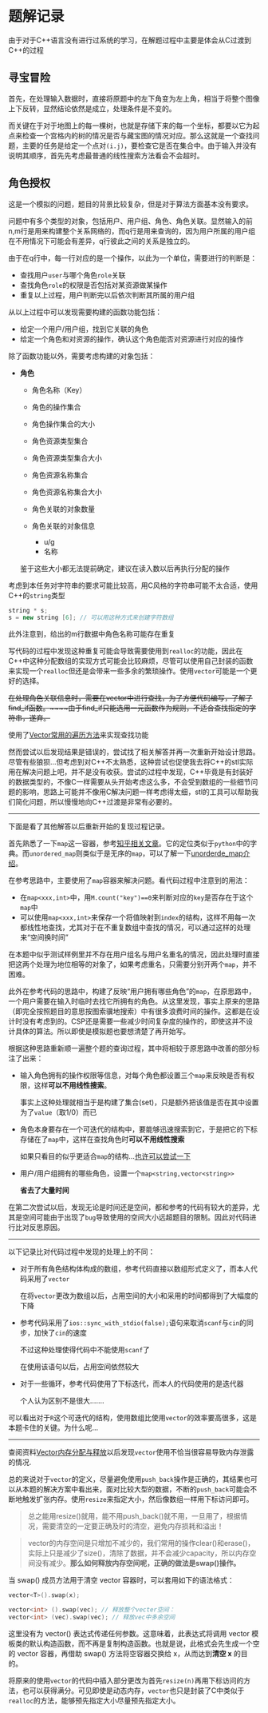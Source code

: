 # 题解记录

由于对于C++语言没有进行过系统的学习，在解题过程中主要是体会从C过渡到C++的过程

## 寻宝冒险

首先，在处理输入数据时，直接将原题中的左下角变为左上角，相当于将整个图像上下反转，显然结论依然是成立，处理条件是不变的。

而关键在于对于地图上的每一棵树，也就是存储下来的每一个坐标，都要以它为起点来检查一个宫格内的树的情况是否与藏宝图的情况对应。那么这就是一个查找问题，主要的任务是给定一个点对`(i.j)`，要检查它是否在集合中。由于输入并没有说明其顺序，首先先考虑最普通的线性搜索方法看会不会超时。

## 角色授权

这是一个模拟的问题，题目的背景比较复杂，但是对于算法方面基本没有要求。

问题中有多个类型的对象，包括用户、用户组、角色、角色关联。显然输入的前n,m行是用来构建整个关系网络的，而q行是用来查询的，因为用户所属的用户组在不用情况下可能会有差异，q行彼此之间的关系是独立的。

由于在q行中，每一行对应的是一个操作，以此为一个单位，需要进行的判断是：

* 查找用户`user`与哪个角色`role`关联
* 查找角色`role`的权限是否包括对某资源做某操作
* 重复以上过程，用户判断完以后依次判断其所属的用户组

从以上过程中可以发现需要构建的函数功能包括：

* 给定一个用户/用户组，找到它关联的角色
* 给定一个角色和对资源的操作，确认这个角色能否对资源进行对应的操作

除了函数功能以外，需要考虑构建的对象包括：

* **角色**

  * 角色名称（Key）
  * 角色的操作集合
  * 角色操作集合的大小
  * 角色资源类型集合
  * 角色资源类型集合大小
  * 角色资源名称集合
  * 角色资源名称集合大小
  * 角色关联的对象数量
  * 角色关联的对象信息

    * u/g
    * 名称

  鉴于这些大小都无法提前确定，建议在读入数以后再执行分配的操作

考虑到本任务对字符串的要求可能比较高，用C风格的字符串可能不太合适，使用C++的`string`类型

```cpp
string * s;
s = new string [6]; // 可以用这种方式来创建字符数组
```

此外注意到，给出的m行数据中角色名称可能存在重复

写代码的过程中发现这种重复可能会导致需要使用到`realloc`的功能，因此在C++中这种分配数组的实现方式可能会比较麻烦，尽管可以使用自己封装的函数来实现一个`realloc`但还是会带来一些多余的繁琐操作。使用`vector`可能是一个更好的选择。

~~在处理角色关联信息时，需要在vector中进行查找，为了方便代码编写，了解了find_if函数。~~~~由于find_if只能选用一元函数作为规则，不适合查找指定的字符串，遂弃。~~

使用了[Vector常用的遍历方法](https://blog.csdn.net/hw140701/article/details/78833486)来实现查找功能

然而尝试以后发现结果是错误的，尝试找了相关解答并再一次重新开始设计思路。尽管有些狼狈...但考虑到对C++不太熟悉，这种尝试也促使我去将C++的stl实际用在解决问题上吧，并不是没有收获。尝试的过程中发现，C++毕竟是有封装好的数据类型的，不像C一样需要从头开始考虑这么多，不会受到数组的一些细节问题的影响，思路上可能并不像用C解决问题一样考虑得太细，stl的工具可以帮助我们简化问题，所以慢慢地向C++过渡是非常有必要的。

---

下面是看了其他解答以后重新开始的复现过程记录。

首先熟悉了一下`map`这一容器，参考[知乎相关文章](https://zhuanlan.zhihu.com/p/127860466 "C++中map的用法总结")。它的定位类似于`python`中的字典。而`unordered_map`则类似于是无序的`map`，可以了解一下[unorderde_map介绍](http://c.biancheng.net/view/7231.html)。

在参考思路中，主要使用了`map`容器来解决问题。看代码过程中注意到的用法：

* 在`map<xxx,int>`中，用`M.count("key")==0`来判断对应的`key`是否存在于这个`map`中
* 可以使用`map<xxx,int>`来保存一个将值映射到`index`的结构，这样不用每一次都线性地查找，尤其对于在不重复数组中查找的情况，可以通过这样的处理来“空间换时间”

在本题中似乎测试样例里并不存在用户组名与用户名重名的情况，因此处理时直接把这两个处理为地位相等的对象了，如果考虑重名，只需要分别开两个`map`，并不困难。

此外在参考代码的思路中，构建了反映“用户拥有哪些角色”的`map`，在原思路中，一个用户需要在输入时临时去找它所拥有的角色。从这里发现，事实上原来的思路（即完全按照题目的意思按图索骥地搜索）中有很多浪费时间的操作。这都是在设计时没有考虑到的。CSP还是需要一些减少时间复杂度的操作的，即使这并不设计具体的算法。所以即使是模拟题也要想清楚了再开始写。

根据这种思路重新顺一遍整个题的查询过程，其中将相较于原思路中改善的部分标注了出来：

* 输入角色拥有的操作权限等信息，对每个角色都设置三个`map`来反映是否有权限，这样**可以不用线性搜索**。

  事实上这种处理就相当于是构建了集合(set)，只是额外把该值是否在其中设置为了`value`（取1/0）而已
* 角色本身要存在一个可迭代的结构中，要能够迅速搜索到它，于是把它的下标存储在了`map`中，这样在查找角色时**可以不用线性搜索**

  如果只看目的似乎更适合`map`的结构...<u>也许可以尝试一下</u>
* 用户/用户组拥有的哪些角色，设置一个`map<string,vector<string>>`

  **省去了大量时间**

在第二次尝试以后，发现无论是时间还是空间，都和参考的代码有较大的差异，尤其是空间可能由于出现了`bug`导致使用的空间大小远超题目的限制。因此对代码进行比对反思原因。

---

以下记录比对代码过程中发现的处理上的不同：

* 对于所有角色结构体构成的数组，参考代码直接以数组形式定义了，而本人代码采用了`vector`

  在将`vector`更改为数组以后，占用空间的大小和采用的时间都得到了大幅度的下降
* 参考代码采用了`ios::sync_with_stdio(false);`语句来取消`scanf`与`cin`的同步，加快了`cin`的速度

  不过这种处理使得代码中不能使用`scanf`了

  在使用该语句以后，占用空间依然较大
* 对于一些循环，参考代码使用了下标迭代，而本人的代码使用的是迭代器

  个人认为区别不是很大.......

可以看出对于`R`这个可迭代的结构，使用数组比使用`vector`的效率要高很多，这是本题卡住的关键。为什么呢...

---

查阅资料[Vector内存分配与释放](https://zhuanlan.zhihu.com/p/338390842)以后发现`vector`使用不恰当很容易导致内存泄露的情况.

总的来说对于`vector`的定义，尽量避免使用`push_back`操作是正确的，其结果也可以从本题的解决方案中看出来，面对比较大型的数据，不断的`push_back`可能会不断地触发扩张内存。使用`resize`来指定大小，然后像数组一样用下标访问即可。

> 总之能用resize()就用，能不用push_back()就不用，一旦用了，根据情况，需要清空的一定要正确及时的清空，避免内存损耗和溢出！
>

> vector的内存空间是只增加不减少的，我们常用的操作clear()和erase()，实际上只是减少了size()，清除了数据，并不会减少capacity，所以内存空间没有减少。**那么如何释放内存空间呢，正确的做法是swap()操作。**
>

当 swap() 成员方法用于清空 vector 容器时，可以套用如下的语法格式：

```cpp
vector<T>().swap(x);

vector<int> ().swap(vec); // 释放整个vecter空间：
vector<int> (vec).swap(vec); // 释放vec中多余空间
```

这里没有为 vector<T>() 表达式传递任何参数。这意味着，此表达式将调用 vector 模板类的默认构造函数，而不再是复制构造函数。也就是说，此格式会先生成一个空的 vector 容器，再借助 swap() 方法将空容器交换给 x，从而达到**清空 x** 的目的。

将原来的使用`vector`的代码中插入部分更改为首先`resize(n)`再用下标访问的方法，也可以获得满分。可见即使是动态内存，`vector`也只是封装了C中类似于`realloc`的方法，能够预先指定大小尽量预先指定大小。
